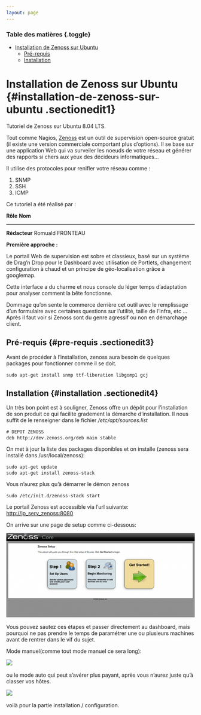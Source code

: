```yaml
---
layout: page
---
```


### Table des matières {.toggle}

-   [Installation de Zenoss sur
    Ubuntu](zenoss-ubuntu-install.html#installation-de-zenoss-sur-ubuntu)
    -   [Pré-requis](zenoss-ubuntu-install.html#pre-requis)
    -   [Installation](zenoss-ubuntu-install.html#installation)

Installation de Zenoss sur Ubuntu {#installation-de-zenoss-sur-ubuntu .sectionedit1}
=================================

Tutoriel de Zenoss sur Ubuntu 8.04 LTS.

Tout comme Nagios,
[Zenoss](http://www.zenoss.com/ "http://www.zenoss.com/") est un outil
de supervision open-source gratuit (il existe une version commerciale
comportant plus d’options). Il se base sur une application Web qui va
surveiler les noeuds de votre réseau et générer des rapports si chers
aux yeux des décideurs informatiques…

Il utilise des protocoles pour renifler votre réseau comme :

1.  SNMP
2.  SSH
3.  ICMP

Ce tutoriel a été réalisé par :

  **Rôle**        **Nom**
  --------------- ------------------
  **Rédacteur**   Romuald FRONTEAU

**Première approche :**

Le portail Web de supervision est sobre et classieux, basé sur un
système de Drag’n Drop pour le Dashboard avec utilisation de Portlets,
changement configuration à chaud et un principe de géo-localisation
grâce à googlemap.

Cette interface a du charme et nous console du léger temps d’adaptation
pour analyser comment la bête fonctionne.

Dommage qu’on sente le commerce derrière cet outil avec le remplissage
d’un formulaire avec certaines questions sur l’utilité, taille de
l’infra, etc … Après il faut voir si Zenoss sont du genre agressif ou
non en démarchage client.

Pré-requis {#pre-requis .sectionedit3}
----------

Avant de procéder à l’installation, zenoss aura besoin de quelques
packages pour fonctionner comme il se doit.

~~~~ {.code}
sudo apt-get install snmp ttf-liberation libgomp1 gcj
~~~~

Installation {#installation .sectionedit4}
------------

Un très bon point est à souligner, Zenoss offre un dépôt pour
l’installation de son produit ce qui facilite gradement la démarche
d’installation. Il nous suffit de le renseigner dans le fichier
*/etc/apt/sources.list*

~~~~ {.code}
# DEPOT ZENOSS
deb http://dev.zenoss.org/deb main stable
~~~~

On met à jour la liste des packages disponibles et on installe (zenoss
sera installé dans /usr/local/zenoss):

~~~~ {.code}
sudo apt-get update
sudo apt-get install zenoss-stack
~~~~

Vous n’aurez plus qu’à démarrer le démon zenoss

~~~~ {.code}
sudo /etc/init.d/zenoss-stack start
~~~~

Le portail Zenoss est accessible via l’url suivante:
<http://ip_serv_zenoss:8080>

On arrive sur une page de setup comme ci-dessous:

[![](../../../assets/media/supervision/zenoss_setup1.png@w=700)](../../../_detail/supervision/zenoss_setup1.png@id=zenoss%253Azenoss-ubuntu-install.html "supervision:zenoss_setup1.png")

Vous pouvez sautez ces étapes et passer directement au dashboard, mais
pourquoi ne pas prendre le temps de paramétrer une ou plusieurs machines
avant de rentrer dans le vif du sujet.

Mode manuel(comme tout mode manuel ce sera long):

[![](../../../assets/media/supervision/zenoss_setup2_manuel.png@w=700)](../../../_detail/supervision/zenoss_setup2_manuel.png@id=zenoss%253Azenoss-ubuntu-install.html "supervision:zenoss_setup2_manuel.png")

ou le mode auto qui peut s’avérer plus payant, après vous n’aurez juste
qu’à classer vos hôtes.

[![](../../../assets/media/supervision/zenoss_setup2_auto.png@w=700)](../../../_detail/supervision/zenoss_setup2_auto.png@id=zenoss%253Azenoss-ubuntu-install.html "supervision:zenoss_setup2_auto.png")

voilà pour la partie installation / configuration.
